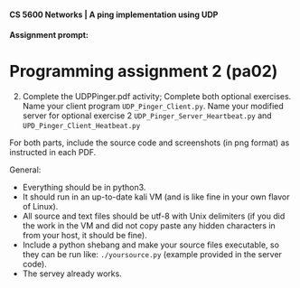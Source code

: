 #### CS 5600 Networks | A ping implementation using UDP

#### Assignment prompt:

# Programming assignment 2 (pa02)

2. Complete the UDPPinger.pdf activity; 
Complete both optional exercises.
Name your client program `UDP_Pinger_Client.py`.
Name your modified server for optional exercise 2 `UDP_Pinger_Server_Heartbeat.py` and `UPD_Pinger_Client_Heatbeat.py`

For both parts, include the source code and screenshots (in png format) as instructed in each PDF.

General:
* Everything should be in python3.
* It should run in an up-to-date kali VM (and is like fine in your own flavor of Linux).
* All source and text files should be utf-8 with Unix delimiters (if you did the work in the VM and did not copy paste any hidden characters in from your host, it should be fine).
* Include a python shebang and make your source files executable, 
so they can be run like: `./yoursource.py` (example provided in the server code).
* The servey already works.

